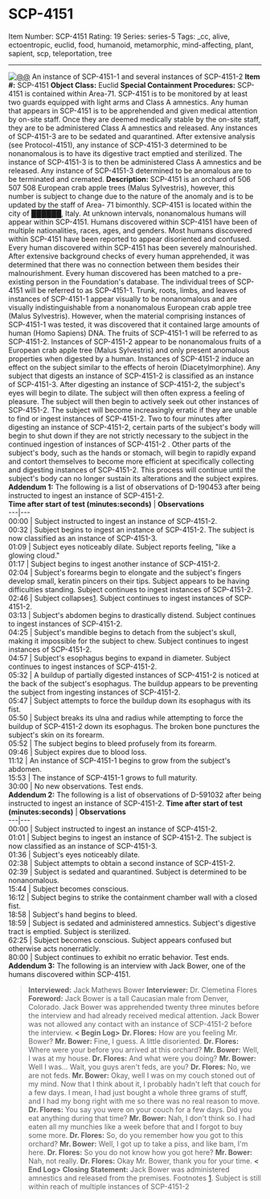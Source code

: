# SCP-4151
Item Number: SCP-4151
Rating: 19
Series: series-5
Tags: _cc, alive, ectoentropic, euclid, food, humanoid, metamorphic, mind-affecting, plant, sapient, scp, teleportation, tree

---

[![@@](https://scp-wiki.wdfiles.com/local--resized-images/scp-4151/@@/medium.jpg)](https://scp-wiki.wdfiles.com/local--files/scp-4151/@@)
An instance of SCP-4151-1 and several instances of SCP-4151-2
**Item #:** SCP-4151
**Object Class:** Euclid
**Special Containment Procedures:** SCP-4151 is contained within Area-71. SCP-4151 is to be monitored by at least two guards equipped with light arms and Class A amnestics. Any human that appears in SCP-4151 is to be apprehended and given medical attention by on-site staff. Once they are deemed medically stable by the on-site staff, they are to be administered Class A amnestics and released.
Any instances of SCP-4151-3 are to be sedated and quarantined. After extensive analysis (see Protocol-4151), any instance of SCP-4151-3 determined to be nonanomalous is to have its digestive tract emptied and sterilized. The instance of SCP-4151-3 is to then be administered Class A amnestics and be released. Any instance of SCP-4151-3 determined to be anomalous are to be terminated and cremated.
**Description:** SCP-4151 is an orchard of 506 507 508 European crab apple trees (Malus Sylvestris), however, this number is subject to change due to the nature of the anomaly and is to be updated by the staff of Area- 71 bimonthly. SCP-4151 is located within the city of ██████, Italy.
At unknown intervals, nonanomalous humans will appear within SCP-4151. Humans discovered within SCP-4151 have been of multiple nationalities, races, ages, and genders. Most humans discovered within SCP-4151 have been reported to appear disoriented and confused. Every human discovered within SCP-4151 has been severely malnourished. After extensive background checks of every human apprehended, it was determined that there was no connection between them besides their malnourishment. Every human discovered has been matched to a pre-existing person in the Foundation's database.
The individual trees of SCP-4151 will be referred to as SCP-4151-1. Trunk, roots, limbs, and leaves of instances of SCP-4151-1 appear visually to be nonanomalous and are visually indistinguishable from a nonanomalous European crab apple tree (Malus Sylvestris). However, when the material comprising instances of SCP-4151-1 was tested, it was discovered that it contained large amounts of human (Homo Sapiens) DNA.
The fruits of SCP-4151-1 will be referred to as SCP-4151-2. Instances of SCP-4151-2 appear to be nonanomalous fruits of a European crab apple tree (Malus Sylvestris) and only present anomalous properties when digested by a human. Instances of SCP-4151-2 induce an effect on the subject similar to the effects of heroin (Diacetylmorphine). Any subject that digests an instance of SCP-4151-2 is classified as an instance of SCP-4151-3. After digesting an instance of SCP-4151-2, the subject's eyes will begin to dilate. The subject will then often express a feeling of pleasure. The subject will then begin to actively seek out other instances of SCP-4151-2. The subject will become increasingly erratic if they are unable to find or ingest instances of SCP-4151-2.
Two to four minutes after digesting an instance of SCP-4151-2, certain parts of the subject's body will begin to shut down if they are not strictly necessary to the subject in the continued ingestion of instances of SCP-4151-2 . Other parts of the subject's body, such as the hands or stomach, will begin to rapidly expand and contort themselves to become more efficient at specifically collecting and digesting instances of SCP-4151-2. This process will continue until the subject's body can no longer sustain its alterations and the subject expires.
**Addendum 1:** The following is a list of observations of D-190453 after being instructed to ingest an instance of SCP-4151-2.  
**Time after start of test (minutes:seconds)** | **Observations**  
---|---  
00:00 | Subject instructed to ingest an instance of SCP-4151-2.  
00:32 | Subject begins to ingest an instance of SCP-4151-2. The subject is now classified as an instance of SCP-4151-3.  
01:09 | Subject eyes noticeably dilate. Subject reports feeling, "like a glowing cloud."  
01:17 | Subject begins to ingest another instance of SCP-4151-2.  
02:04 | Subject's forearms begin to elongate and the subject's fingers develop small, keratin pincers on their tips. Subject appears to be having difficulties standing. Subject continues to ingest instances of SCP-4151-2.  
02:46 | Subject collapses[1](javascript:;). Subject continues to ingest instances of SCP-4151-2.  
03:13 | Subject's abdomen begins to drastically distend. Subject continues to ingest instances of SCP-4151-2.  
04:25 | Subject's mandible begins to detach from the subject's skull, making it impossible for the subject to chew. Subject continues to ingest instances of SCP-4151-2.  
04:57 | Subject's esophagus begins to expand in diameter. Subject continues to ingest instances of SCP-4151-2.  
05:32 | A buildup of partially digested instances of SCP-4151-2 is noticed at the back of the subject's esophagus. The buildup appears to be preventing the subject from ingesting instances of SCP-4151-2.  
05:47 | Subject attempts to force the buildup down its esophagus with its fist.  
05:50 | Subject breaks its ulna and radius while attempting to force the buildup of SCP-4151-2 down its esophagus. The broken bone punctures the subject's skin on its forearm.  
05:52 | The subject begins to bleed profusely from its forearm.  
09:46 | Subject expires due to blood loss.  
11:12 | An instance of SCP-4151-1 begins to grow from the subject's abdomen.  
15:53 | The instance of SCP-4151-1 grows to full maturity.  
30:00 | No new observations. Test ends.  
**Addendum 2:** The following is a list of observations of D-591032 after being instructed to ingest an instance of SCP-4151-2.
**Time after start of test (minutes:seconds)** | **Observations**  
---|---  
00:00 | Subject instructed to ingest an instance of SCP-4151-2.  
01:01 | Subject begins to ingest an instance of SCP-4151-2. The subject is now classified as an instance of SCP-4151-3.  
01:36 | Subject's eyes noticeably dilate.  
02:38 | Subject attempts to obtain a second instance of SCP-4151-2.  
02:39 | Subject is sedated and quarantined. Subject is determined to be nonanomalous.  
15:44 | Subject becomes conscious.  
16:12 | Subject begins to strike the containment chamber wall with a closed fist.  
18:58 | Subject's hand begins to bleed.  
18:59 | Subject is sedated and administered amnestics. Subject's digestive tract is emptied. Subject is sterilized.  
62:25 | Subject becomes conscious. Subject appears confused but otherwise acts nonerraticly.  
80:00 | Subject continues to exhibit no erratic behavior. Test ends.  
**Addendum 3:** The following is an interview with Jack Bower, one of the humans discovered within SCP-4151.
> **Interviewed:** Jack Mathews Bower
> **Interviewer:** Dr. Clemetina Flores
> **Foreword:** Jack Bower is a tall Caucasian male from Denver, Colorado. Jack Bower was apprehended twenty three minutes before the interview and had already received medical attention. Jack Bower was not allowed any contact with an instance of SCP-4151-2 before the interview.
> **< Begin Log>**
> **Dr. Flores:** How are you feeling Mr. Bower?
> **Mr. Bower:** Fine, I guess. A little disoriented.
> **Dr. Flores:** Where were your before you arrived at this orchard?
> **Mr. Bower:** Well, I was at my house.
> **Dr. Flores:** And what were you doing?
> **Mr. Bower:** Well I was… Wait, you guys aren't feds, are you?
> **Dr. Flores:** No, we are not feds.
> **Mr. Bower:** Okay, well I was on my couch stoned out of my mind. Now that I think about it, I probably hadn't left that couch for a few days. I mean, I had just bought a whole three grams of stuff, and I had my bong right with me so there was no real reason to move.
> **Dr. Flores:** You say you were on your couch for a few days. Did you eat anything during that time?
> **Mr. Bower:** Nah, I don't think so. I had eaten all my munchies like a week before that and I forgot to buy some more.
> **Dr. Flores:** So, do you remember how you got to this orchard?
> **Mr. Bower:** Well, I got up to take a piss, and like bam, I'm here.
> **Dr. Flores:** So you do not know how you got here?
> **Mr. Bower:** Nah, not really.
> **Dr. Flores:** Okay Mr. Bower, thank you for your time.
> **< End Log>**
> **Closing Statement:** Jack Bower was administered amnestics and released from the premises.
Footnotes
[1](javascript:;). Subject is still within reach of multiple instances of SCP-4151-2